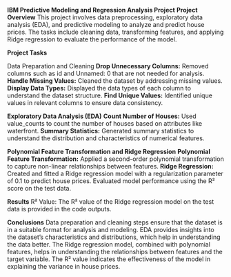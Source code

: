 **IBM Predictive Modeling and Regression Analysis Project**
**Project Overview**
This project involves data preprocessing, exploratory data analysis (EDA), and predictive modeling to analyze and predict house prices. The tasks include cleaning data, transforming features, and applying Ridge regression to evaluate the performance of the model.

**Project Tasks**

Data Preparation and Cleaning
**Drop Unnecessary Columns:** Removed columns such as id and Unnamed: 0 that are not needed for analysis.
**Handle Missing Values:** Cleaned the dataset by addressing missing values.
**Display Data Types:** Displayed the data types of each column to understand the dataset structure.
**Find Unique Values:** Identified unique values in relevant columns to ensure data consistency.

**Exploratory Data Analysis (EDA)**
**Count Number of Houses:** Used value_counts to count the number of houses based on attributes like waterfront.
**Summary Statistics:** Generated summary statistics to understand the distribution and characteristics of numerical features.

**Polynomial Feature Transformation and Ridge Regression**
**Polynomial Feature Transformation:** Applied a second-order polynomial transformation to capture non-linear relationships between features.
**Ridge Regression:** Created and fitted a Ridge regression model with a regularization parameter of 0.1 to predict house prices. Evaluated model performance using the R² score on the test data.

**Results**
R² Value: The R² value of the Ridge regression model on the test data is provided in the code outputs.

**Conclusions**
Data preparation and cleaning steps ensure that the dataset is in a suitable format for analysis and modeling.
EDA provides insights into the dataset’s characteristics and distributions, which help in understanding the data better.
The Ridge regression model, combined with polynomial features, helps in understanding the relationships between features and the target variable. The R² value indicates the effectiveness of the model in explaining the variance in house prices.

